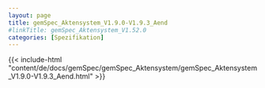 ```yaml
---
layout: page
title: gemSpec_Aktensystem_V1.9.0-V1.9.3_Aend
#linkTitle: gemSpec_Aktensystem_V1.52.0
categories: [Spezifikation]
---
```

{{< include-html "content/de/docs/gemSpec/gemSpec_Aktensystem/gemSpec_Aktensystem_V1.9.0-V1.9.3_Aend.html" >}}